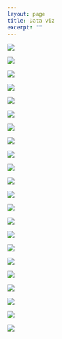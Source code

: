 ```yaml
---
layout: page
title: Data viz
excerpt: ""
---
```


![](images/plot_1.png)

![](images/casos.png)

![](images/ev.png)

![](images/edad_dist.png)

![](images/ima2.png)

![](images/ima5.png)

![](images/ima6.png)

![](images/ima1.png)

![](images/ima11.png)

![](images/tiles_eco.png)

![](images/ima10.png)

![](images/ima12.png)

![](images/ima14.png)

![](images/ani1.gif)

![](images/ani8.gif)

![](images/ima13.png)

![](images/ima4.png)

![](images/ima7.png)

![](images/inicio.png)

![](images/ima8.jpg)

![](images/replies_retweets_net.png)

![](images/ima9.png)
